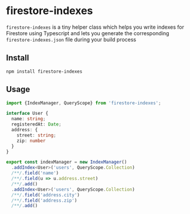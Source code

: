 # firestore-indexes

`firestore-indexes` is a tiny helper class which helps you write indexes for Firestore using Typescript
and lets you generate the corresponding `firestore-indexes.json` file during your build process

## Install
    npm install firestore-indexes

## Usage

```typescript
import {IndexManager, QueryScope} from 'firestore-indexes';

interface User {
  name: string;
  registeredAt: Date;
  address: {
    street: string;
    zip: number
  }
}

export const indexManager = new IndexManager()
  .addIndex<User>('users', QueryScope.Collection)
  /**/.field('name')
  /**/.field(u => u.address.street)
  /**/.add()
  .addIndex<User>('users', QueryScope.Collection)
  /**/.field('address.city')
  /**/.field('address.zip')
  /**/.add()
```
